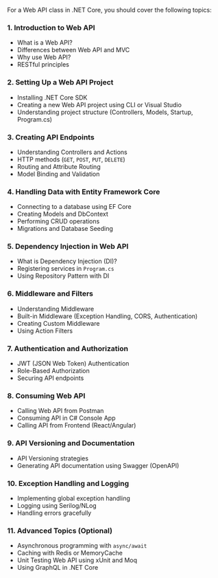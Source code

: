 For a Web API class in .NET Core, you should cover the following topics:

### **1. Introduction to Web API**
   - What is a Web API?
   - Differences between Web API and MVC
   - Why use Web API?
   - RESTful principles

### **2. Setting Up a Web API Project**
   - Installing .NET Core SDK
   - Creating a new Web API project using CLI or Visual Studio
   - Understanding project structure (Controllers, Models, Startup, Program.cs)

### **3. Creating API Endpoints**
   - Understanding Controllers and Actions
   - HTTP methods (`GET`, `POST`, `PUT`, `DELETE`)
   - Routing and Attribute Routing
   - Model Binding and Validation

### **4. Handling Data with Entity Framework Core**
   - Connecting to a database using EF Core
   - Creating Models and DbContext
   - Performing CRUD operations
   - Migrations and Database Seeding

### **5. Dependency Injection in Web API**
   - What is Dependency Injection (DI)?
   - Registering services in `Program.cs`
   - Using Repository Pattern with DI

### **6. Middleware and Filters**
   - Understanding Middleware
   - Built-in Middleware (Exception Handling, CORS, Authentication)
   - Creating Custom Middleware
   - Using Action Filters

### **7. Authentication and Authorization**
   - JWT (JSON Web Token) Authentication
   - Role-Based Authorization
   - Securing API endpoints

### **8. Consuming Web API**
   - Calling Web API from Postman
   - Consuming API in C# Console App
   - Calling API from Frontend (React/Angular)

### **9. API Versioning and Documentation**
   - API Versioning strategies
   - Generating API documentation using Swagger (OpenAPI)

### **10. Exception Handling and Logging**
   - Implementing global exception handling
   - Logging using Serilog/NLog
   - Handling errors gracefully

### **11. Advanced Topics (Optional)**
   - Asynchronous programming with `async/await`
   - Caching with Redis or MemoryCache
   - Unit Testing Web API using xUnit and Moq
   - Using GraphQL in .NET Core


